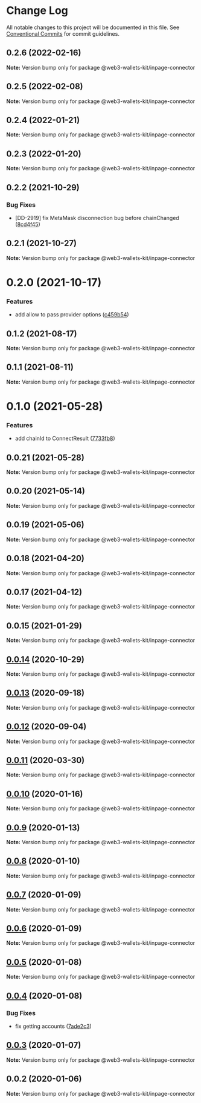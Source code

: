 # Change Log

All notable changes to this project will be documented in this file.
See [Conventional Commits](https://conventionalcommits.org) for commit guidelines.

## 0.2.6 (2022-02-16)

**Note:** Version bump only for package @web3-wallets-kit/inpage-connector





## 0.2.5 (2022-02-08)

**Note:** Version bump only for package @web3-wallets-kit/inpage-connector





## 0.2.4 (2022-01-21)

**Note:** Version bump only for package @web3-wallets-kit/inpage-connector





## 0.2.3 (2022-01-20)

**Note:** Version bump only for package @web3-wallets-kit/inpage-connector





## 0.2.2 (2021-10-29)


### Bug Fixes

* [DD-2919] fix MetaMask disconnection bug before chainChanged ([8cd4f45](https://github.com/akropolisio/web3-wallets-kit/commit/8cd4f45074d8893f82e33fa79710fa2911b829a7))





## 0.2.1 (2021-10-27)

**Note:** Version bump only for package @web3-wallets-kit/inpage-connector





# 0.2.0 (2021-10-17)


### Features

* add allow to pass provider options ([c459b54](https://github.com/akropolisio/web3-wallets-kit/commit/c459b54380fa88a13dae0d63a2b23eaa95bc6090))





## 0.1.2 (2021-08-17)

**Note:** Version bump only for package @web3-wallets-kit/inpage-connector





## 0.1.1 (2021-08-11)

**Note:** Version bump only for package @web3-wallets-kit/inpage-connector





# 0.1.0 (2021-05-28)


### Features

* add chainId to ConnectResult ([7733fb8](https://github.com/akropolisio/web3-wallets-kit/commit/7733fb8badc43fd29b77de972c65772b5013734a))





## 0.0.21 (2021-05-28)

**Note:** Version bump only for package @web3-wallets-kit/inpage-connector





## 0.0.20 (2021-05-14)

**Note:** Version bump only for package @web3-wallets-kit/inpage-connector





## 0.0.19 (2021-05-06)

**Note:** Version bump only for package @web3-wallets-kit/inpage-connector





## 0.0.18 (2021-04-20)

**Note:** Version bump only for package @web3-wallets-kit/inpage-connector





## 0.0.17 (2021-04-12)

**Note:** Version bump only for package @web3-wallets-kit/inpage-connector





## 0.0.15 (2021-01-29)

**Note:** Version bump only for package @web3-wallets-kit/inpage-connector





## [0.0.14](https://github.com/akropolisio/web3-wallets-kit/compare/@web3-wallets-kit/inpage-connector@0.0.13...@web3-wallets-kit/inpage-connector@0.0.14) (2020-10-29)

**Note:** Version bump only for package @web3-wallets-kit/inpage-connector





## [0.0.13](https://github.com/akropolisio/web3-wallets-kit/compare/@web3-wallets-kit/inpage-connector@0.0.12...@web3-wallets-kit/inpage-connector@0.0.13) (2020-09-18)

**Note:** Version bump only for package @web3-wallets-kit/inpage-connector





## [0.0.12](https://github.com/akropolisio/web3-wallets-kit/compare/@web3-wallets-kit/inpage-connector@0.0.11...@web3-wallets-kit/inpage-connector@0.0.12) (2020-09-04)

**Note:** Version bump only for package @web3-wallets-kit/inpage-connector





## [0.0.11](https://github.com/akropolisio/web3-wallets-kit/compare/@web3-wallets-kit/inpage-connector@0.0.10...@web3-wallets-kit/inpage-connector@0.0.11) (2020-03-30)

**Note:** Version bump only for package @web3-wallets-kit/inpage-connector





## [0.0.10](https://github.com/akropolisio/web3-wallets-kit/compare/@web3-wallets-kit/inpage-connector@0.0.9...@web3-wallets-kit/inpage-connector@0.0.10) (2020-01-16)

**Note:** Version bump only for package @web3-wallets-kit/inpage-connector





## [0.0.9](https://github.com/akropolisio/web3-wallets-kit/compare/@web3-wallets-kit/inpage-connector@0.0.8...@web3-wallets-kit/inpage-connector@0.0.9) (2020-01-13)

**Note:** Version bump only for package @web3-wallets-kit/inpage-connector





## [0.0.8](https://github.com/akropolisio/web3-wallets-kit/compare/@web3-wallets-kit/inpage-connector@0.0.7...@web3-wallets-kit/inpage-connector@0.0.8) (2020-01-10)

**Note:** Version bump only for package @web3-wallets-kit/inpage-connector





## [0.0.7](https://github.com/akropolisio/web3-wallets-kit/compare/@web3-wallets-kit/inpage-connector@0.0.6...@web3-wallets-kit/inpage-connector@0.0.7) (2020-01-09)

**Note:** Version bump only for package @web3-wallets-kit/inpage-connector





## [0.0.6](https://github.com/akropolisio/web3-wallets-kit/compare/@web3-wallets-kit/inpage-connector@0.0.5...@web3-wallets-kit/inpage-connector@0.0.6) (2020-01-09)

**Note:** Version bump only for package @web3-wallets-kit/inpage-connector





## [0.0.5](https://github.com/akropolisio/web3-wallets-kit/compare/@web3-wallets-kit/inpage-connector@0.0.4...@web3-wallets-kit/inpage-connector@0.0.5) (2020-01-08)

**Note:** Version bump only for package @web3-wallets-kit/inpage-connector





## [0.0.4](https://github.com/akropolisio/web3-wallets-kit/compare/@web3-wallets-kit/inpage-connector@0.0.3...@web3-wallets-kit/inpage-connector@0.0.4) (2020-01-08)


### Bug Fixes

* fix getting accounts ([7ade2c3](https://github.com/akropolisio/web3-wallets-kit/commit/7ade2c3462a7659681bbe4a74cd6143a3d955c3b))





## [0.0.3](https://github.com/akropolisio/web3-wallets-kit/compare/@web3-wallets-kit/inpage-connector@0.0.2...@web3-wallets-kit/inpage-connector@0.0.3) (2020-01-07)

**Note:** Version bump only for package @web3-wallets-kit/inpage-connector





## 0.0.2 (2020-01-06)

**Note:** Version bump only for package @web3-wallets-kit/inpage-connector
